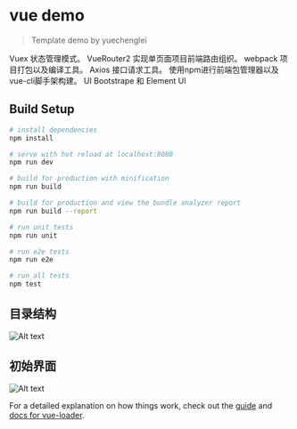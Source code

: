# vue demo

> Template demo by yuechenglei

Vuex 状态管理模式。
VueRouter2 实现单页面项目前端路由组织。
webpack 项目打包以及编译工具。
Axios 接口请求工具。
使用npm进行前端包管理器以及vue-cli脚手架构建。
UI Bootstrape 和 Element UI
## Build Setup

``` bash
# install dependencies
npm install

# serve with hot reload at localhost:8080
npm run dev

# build for production with minification
npm run build

# build for production and view the bundle analyzer report
npm run build --report

# run unit tests
npm run unit

# run e2e tests
npm run e2e

# run all tests
npm test
```
## 目录结构
![Alt text](./static/images/vuedirectory.png?raw=true "vuedirectory")

## 初始界面
![Alt text](./static/images/viewinit.png?raw=true "viewinit")



For a detailed explanation on how things work, check out the [guide](http://vuejs-templates.github.io/webpack/) and [docs for vue-loader](http://vuejs.github.io/vue-loader).
